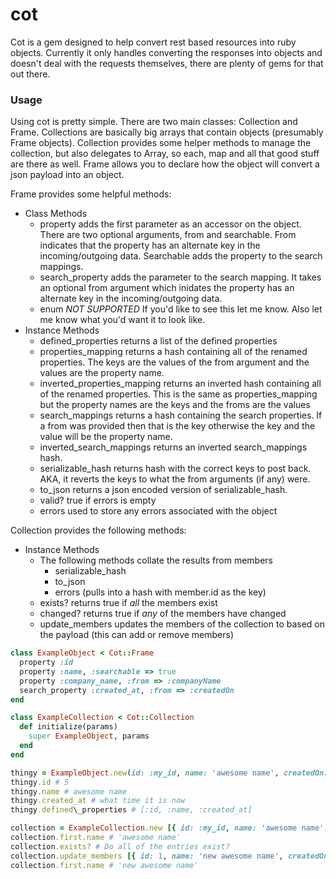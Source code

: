 cot
===

Cot is a gem designed to help convert rest based resources into ruby objects.  Currently it only handles converting the responses into objects and doesn't deal with the requests themselves, there are plenty of gems for that out there.

### Usage

Using cot is pretty simple. There are two main classes: Collection and Frame. Collections are basically big arrays that contain objects (presumably Frame objects). Collection provides some helper methods to manage the collection, but also delegates to Array, so each, map and all that good stuff are there as well. Frame allows you to declare how the object will convert a json payload into an object.

Frame provides some helpful methods:
- Class Methods
    - property adds the first parameter as an accessor on the object.  There are two optional arguments, from and searchable.  From indicates that the property has an alternate key in the incoming/outgoing data.  Searchable adds the property to the search mappings.
    - search\_property adds the parameter to the search mapping.  It takes an optional from argument which inidates the property has an alternate key in the incoming/outgoing data.
    - enum *NOT SUPPORTED* If you'd like to see this let me know. Also let me know what you'd want it to look like.
- Instance Methods
    - defined\_properties returns a list of the defined properties
    - properties\_mapping returns a hash containing all of the renamed properties.  The keys are the values of the from argument and the values are the property name.
    - inverted\_properties\_mapping returns an inverted hash containing all of the renamed properties.  This is the same as properties\_mapping but the property names are the keys and the froms are the values
    - search\_mappings returns a hash containing the search properties.  If a from was provided then that is the key otherwise the key and the value will be the property name.
    - inverted\_search\_mappings returns an inverted search\_mappings hash.
    - serializable\_hash returns hash with the correct keys to post back.  AKA, it reverts the keys to what the from arguments (if any) were.
    - to\_json returns a json encoded version of serializable\_hash.
    - valid? true if errors is empty
    - errors used to store any errors associated with the object

Collection provides the following methods:
- Instance Methods
  - The following methods collate the results from members
    - serializable\_hash
    - to\_json
    - errors (pulls into a hash with member.id as the key)
  - exists? returns true if *all* the members exist
  - changed? returns true if *any* of the members have changed
  - update\_members updates the members of the collection to based on the payload (this can add or remove members)

```ruby
class ExampleObject < Cot::Frame
  property :id
  property :name, :searchable => true
  property :company_name, :from => :companyName
  search_property :created_at, :from => :createdOn
end

class ExampleCollection < Cot::Collection
  def initialize(params)
    super ExampleObject, params
  end
end

thingy = ExampleObject.new(id: :my_id, name: 'awesome name', createdOn: Time.now)
thingy.id # 5
thingy.name # awesome name
thingy.created_at # what time it is now
thingy.defined\_properties # [:id, :name, :created_at]

collection = ExampleCollection.new [{ id: :my_id, name: 'awesome name', createdOn: Time.now }, { id: :my_id, name: 'awesome name', createdOn: Time.now }]
collection.first.name # 'awesome name'
collection.exists? # Do all of the entries exist?
collection.update_members [{ id: 1, name: 'new awesome name', createdOn: Time.now }, { id: 2, name: 'new awesome name', createdOn: Time.now }]
collection.first.name # 'new awesome name'
```
